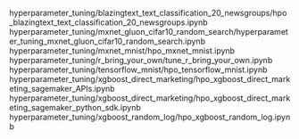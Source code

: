 hyperparameter_tuning/blazingtext_text_classification_20_newsgroups/hpo_blazingtext_text_classification_20_newsgroups.ipynb
hyperparameter_tuning/mxnet_gluon_cifar10_random_search/hyperparameter_tuning_mxnet_gluon_cifar10_random_search.ipynb
hyperparameter_tuning/mxnet_mnist/hpo_mxnet_mnist.ipynb
hyperparameter_tuning/r_bring_your_own/tune_r_bring_your_own.ipynb
hyperparameter_tuning/tensorflow_mnist/hpo_tensorflow_mnist.ipynb
hyperparameter_tuning/xgboost_direct_marketing/hpo_xgboost_direct_marketing_sagemaker_APIs.ipynb
hyperparameter_tuning/xgboost_direct_marketing/hpo_xgboost_direct_marketing_sagemaker_python_sdk.ipynb
hyperparameter_tuning/xgboost_random_log/hpo_xgboost_random_log.ipynb

